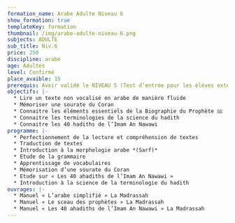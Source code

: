 ```yaml
---
formation_name: Arabe Adulte Niveau 6
show_formation: true
templateKey: formation
thumbnail: /img/arabe-adulte-niveau-6.png
subjects: ADULTE
sub_title: Niv.6
price: 250
discipline: arabe
age: Adultes
level: Confirmé
place_avaible: 15
prerequis: Avoir validé le NIVEAU 5 (Test d’entrée pour les élèves extérieurs)
objectifs: |-
  * Lire un texte non vocalisé en arabe de manière fluide
  * Mémoriser une sourate du Coran 
  * Connaitre les éléments essentiels de la Biographie du Prophète ﷺ
  * Connaitre les terminologies de la science du hadith
  * Connaitre les 40 hadiths de l’Imam An Nawawi
programme: |-
  * Perfectionnement de la lecture et compréhension de textes
  * Traduction de textes
  * Introduction à la morphologie arabe *(Sarf)*
  * Etude de la grammaire
  * Apprentissage de vocabulaires 
  * Mémorisation d’une sourate du Coran 
  * Etude sur « Les 40 ahadiths de l’Imam An Nawawi »
  * Introduction à la science de la terminologie du hadith
ouvrages: |-
  * Manuel « L’arabe simplifié » La Madrassah
  * Manuel « Le sceau des prophètes » La Madrassah
  * Manuel « Les 40 ahadiths de l’Imam An Nawawi » La Madrassah
---
```

